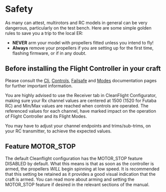 # Safety

As many can attest, multirotors and RC models in general can be very dangerous, particularly on the test bench. Here are some simple golden rules to save you a trip to the local ER:
* **NEVER** arm your model with propellers fitted unless you intend to fly!
* **Always** remove your propellers if you are setting up for the first time, flashing firmware, or if in any doubt.

## Before installing the Flight Controller in your craft

Please consult the [Cli](Cli.md), [Controls](Controls.md), [Failsafe](Failsafe.md) and [Modes](Modes.md) documentation 
pages for further important information.

You are highly advised to use the Receiver tab in CleanFlight Configurator, making sure your Rx channel values are centered at 1500 (1520 for Futaba RC) and Min/Max values are reached when controls are operated.
The referenced values for each channel, have marked impact on the operation of Flight Controller and its Flight Modes.

You may have to adjust your channel endpoints and trims/sub-trims, on your RC transmitter, to achieve the expected values.

## Feature MOTOR_STOP
The default Cleanflight configuration has the MOTOR_STOP feature DISABLED by default. What this means is that as soon as the controller is armed, the propellers *WILL* begin spinning at low speed. It is recommended that this setting be retained as it provides a good visual indication that the craft is armed. You can read more about arming and setting the MOTOR_STOP feature if desired in the relevant sections of the manual. 
